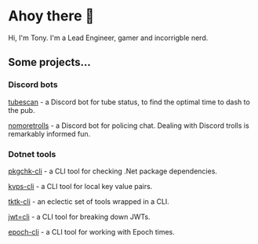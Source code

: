 # Ahoy there 👋

Hi, I'm Tony. I'm a Lead Engineer, gamer and incorrigble nerd.

## Some projects...

### Discord bots

[tubescan](https://github.com/tonycknight/tubescan) - a Discord bot for tube status, to find the optimal time to dash to the pub.

[nomoretrolls](https://github.com/tonycknight/nomoretrolls) - a Discord bot for policing chat. Dealing with Discord trolls is remarkably informed fun.

### Dotnet tools

[pkgchk-cli](https://github.com/tonycknight/pkgchk-cli) - a CLI tool for checking .Net package dependencies.

[kvps-cli](https://github.com/tonycknight/kvps-cli) - a CLI tool for local key value pairs.

[tktk-cli](https://github.com/tonycknight/tktk-cli) - an eclectic set of tools wrapped in a CLI.

[jwt=cli](https://github.com/tonycknight/jwt-cli) - a CLI tool for breaking down JWTs.

[epoch-cli](https://github.com/tonycknight/epoch-cli) - a CLI tool for working with Epoch times.
